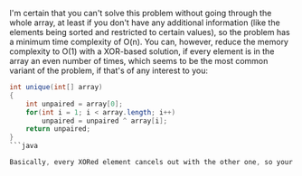 

I'm certain that you can't solve this problem without going through the whole array, at least if you don't have any additional information (like the elements being sorted and restricted to certain values), so the problem has a minimum time complexity of O(n). You can, however, reduce the memory complexity to O(1) with a XOR-based solution, if every element is in the array an even number of times, which seems to be the most common variant of the problem, if that's of any interest to you:

```java
int unique(int[] array)
{
    int unpaired = array[0];
    for(int i = 1; i < array.length; i++)
        unpaired = unpaired ^ array[i];
    return unpaired;
}
```java

Basically, every XORed element cancels out with the other one, so your result is the only element that didn't cancel out.

